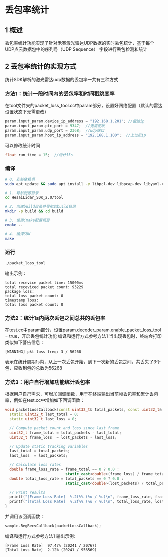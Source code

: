 # 丢包率统计

## 1 概述
丢包率统计功能实现了针对禾赛激光雷达UDP数据的实时丢包统计，基于每个UDP点云数据包中的序列号（UDP Sequence） 字段进行丢包检测和统计

## 2 丢包率统计的实现方式
统计SDK解析的激光雷达udp数据的丢包率一共有三种方式

### 方法1：统计一段时间内的丢包率和时间戳跳变率
在tool文件夹的packet_loss_tool.cc中param部分，设置好网络配置（默认的雷达设置状态下无需更改）
```cpp
param.input_param.device_ip_address = "192.168.1.201"; //雷达ip
param.input_param.ptc_port = 9347;  //无需更改             
param.input_param.udp_port = 2368;  //udp端口
param.input_param.host_ip_address = "192.168.1.100";  //上位机ip
```
可以修改统计时间
```cpp
float run_time = 15;  //统计15s
```
### 编译
```bash
# 0. 安装依赖项
sudo apt update && sudo apt install -y libpcl-dev libpcap-dev libyaml-cpp-dev

# 1. 导航到源目录
cd HesaiLidar_SDK_2.0/tool

# 2. 创建build目录并导航到build目录
mkdir -p build && cd build

# 3. 使用Cmake配置项目
cmake ..

# 4. 编译SDK
make
```
### 运行
```bash
./packet_loss_tool
```
输出示例：
```log
total recevice packet time: 15000ms
total receviced packet count: 93229
package loss: 
total loss packet count: 0
timestamp loss: 
total loss packet count: 0
```

### 方法2：统计1s内两次丢包之间总共的丢包率
在test.cc中param部分，设置param.decoder_param.enable_packet_loss_tool = true，开启丢包统计功能
编译和运行方式参考方法1
当出现丢包时，终端会打印类似如下警告信息：
```log
[WARNING] pkt loss freq: 3 / 56268
```
表示在统计周期1s内，从上一次丢包开始，到下一次新的丢包之间，共丢失了3个包，应收到包的总数为56268

### 方法3：用户自行增加功能统计丢包率
根据用户自己需求，可增加回调函数，用于在终端输出当前帧丢包率和累计丢包率，例如在test.cc中增加如下回调函数：
```cpp
void packetLossCallback(const uint32_t& total_packets, const uint32_t& lost_packets) {
  static uint32_t last_total = 0;
  static uint32_t last_loss = 0;

  // Compute packet count and loss since last frame
  uint32_t frame_total = total_packets - last_total;
  uint32_t frame_loss  = lost_packets - last_loss;

  // Update static tracking variables
  last_total = total_packets;
  last_loss  = lost_packets;

  // Calculate loss rates
  double frame_loss_rate = frame_total == 0 ? 0.0 :
                           static_cast<double>(frame_loss) / frame_total * 100.0;
  double total_loss_rate = total_packets == 0 ? 0.0 :
                           static_cast<double>(lost_packets) / total_packets * 100.0;

  // Print results
  printf("[Frame Loss Rate]  %.2f%% (%u / %u)\n", frame_loss_rate, frame_loss, frame_total);
  printf("[Total Loss Rate]  %.2f%% (%u / %u)\n", total_loss_rate, lost_packets, total_packets);
}
```
并调用该回调函数：
```cpp
sample.RegRecvCallback(packetLossCallback);
```
编译和运行方式参考方法1
输出示例:
```log
[Frame Loss Rate]  97.47% (20241 / 20767)
[Total Loss Rate]  2.12% (20241 / 956569)
```

